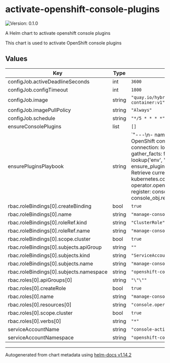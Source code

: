 # activate-openshift-console-plugins

![Version: 0.1.0](https://img.shields.io/badge/Version-0.1.0-informational?style=flat-square)

A Helm chart to activate openshift console plugins

This chart is used to activate OpenShift console plugins

## Values

| Key | Type | Default | Description |
|-----|------|---------|-------------|
| configJob.activeDeadlineSeconds | int | `3600` |  |
| configJob.configTimeout | int | `1800` |  |
| configJob.image | string | `"quay.io/hybridcloudpatterns/imperative-container:v1"` |  |
| configJob.imagePullPolicy | string | `"Always"` |  |
| configJob.schedule | string | `"*/5 * * * *"` |  |
| ensureConsolePlugins | list | `[]` |  |
| ensurePluginsPlaybook | string | `"---\n- name: Ensure plugins for OpenShift console\n  become: false\n  connection: local\n  hosts: localhost\n  gather_facts: false\n  vars:\n    kubeconfig: \"{{ lookup('env', 'KUBECONFIG') }}\"\n    ensure_plugins: []\n  tasks:\n    - name: Retrieve current console object\n      kubernetes.core.k8s_info:\n        api_version: operator.openshift.io/v1\n        kind: Console\n      register: console_obj\n      until: console_obj.resources | length == 1\n      retries: 20\n      delay: 5\n\n    - name: Retrieve current plugins\n      ansible.builtin.set_fact:\n        current_plugins: \"{{ console_obj.resources[0].spec.plugins }}\"\n\n    - name: Calculate new plugins\n      ansible.builtin.set_fact:\n        new_plugins: \"{{ (current_plugins + ensure_plugins) | unique() }}\"\n\n    - name: Ensure the new plugin list\n      kubernetes.core.k8s:\n        definition: \"{{ console_obj.resources[0] | combine({'spec': { 'plugins': new_plugins }}) }}\"\n        state: present\n      when: new_plugins != current_plugins"` |  |
| rbac.roleBindings[0].createBinding | bool | `true` |  |
| rbac.roleBindings[0].name | string | `"manage-console-plugins"` |  |
| rbac.roleBindings[0].roleRef.kind | string | `"ClusterRole"` |  |
| rbac.roleBindings[0].roleRef.name | string | `"manage-console-plugins"` |  |
| rbac.roleBindings[0].scope.cluster | bool | `true` |  |
| rbac.roleBindings[0].subjects.apiGroup | string | `""` |  |
| rbac.roleBindings[0].subjects.kind | string | `"ServiceAccount"` |  |
| rbac.roleBindings[0].subjects.name | string | `"manage-console-plugins"` |  |
| rbac.roleBindings[0].subjects.namespace | string | `"openshift-console-operator"` |  |
| rbac.roles[0].apiGroups[0] | string | `"\"\""` |  |
| rbac.roles[0].createRole | bool | `true` |  |
| rbac.roles[0].name | string | `"manage-console-plugins"` |  |
| rbac.roles[0].resources[0] | string | `"console.operator.openshift.io/v1"` |  |
| rbac.roles[0].scope.cluster | bool | `true` |  |
| rbac.roles[0].verbs[0] | string | `"*"` |  |
| serviceAccountName | string | `"console-activate-sa"` |  |
| serviceAccountNamespace | string | `"openshift-console-operator"` |  |

----------------------------------------------
Autogenerated from chart metadata using [helm-docs v1.14.2](https://github.com/norwoodj/helm-docs/releases/v1.14.2)
